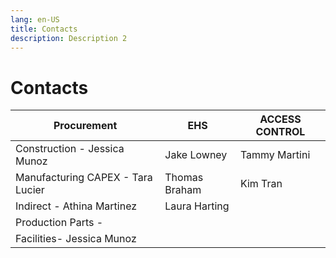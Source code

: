 ```yaml
---
lang: en-US
title: Contacts
description: Description 2
---
```


# Contacts

|Procurement                |EHS                          |ACCESS CONTROL                         |
|----------------|-------------------------------|-----------------------------|
|Construction - Jessica Munoz|Jake Lowney            |Tammy Martini           |
|Manufacturing CAPEX - Tara Lucier         |Thomas Braham          |Kim Tran           |
|Indirect - Athina Martinez |Laura Harting||
|Production Parts -        |           |          |
|Facilities- Jessica Munoz        |            |            |












